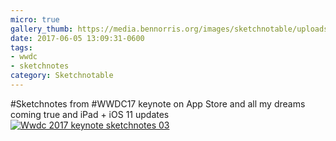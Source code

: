 ```yaml
---
micro: true
gallery_thumb: https://media.bennorris.org/images/sketchnotable/uploads/2018/2fb70b1474.jpg
date: 2017-06-05 13:09:31-0600
tags:
- wwdc
- sketchnotes
category: Sketchnotable
---
```


#Sketchnotes from #WWDC17 keynote on App Store and all my dreams coming true and iPad + iOS 11 updates [![Wwdc 2017 keynote sketchnotes 03](https://media.bennorris.org/images/sketchnotable/uploads/2018/2fb70b1474.jpg)](https://media.bennorris.org/images/sketchnotable/uploads/2018/2fb70b1474.jpg)